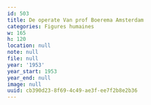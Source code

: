 ```yaml
---
id: 503
title: De operate Van prof Boerema Amsterdam
categories: Figures humaines
w: 165
h: 120
location: null
note: null
file: null
year: '1953'
year_start: 1953
year_end: null
image: null
uuid: cb390d23-8f69-4c49-ae3f-ee7f2b8e2b36
---
```


